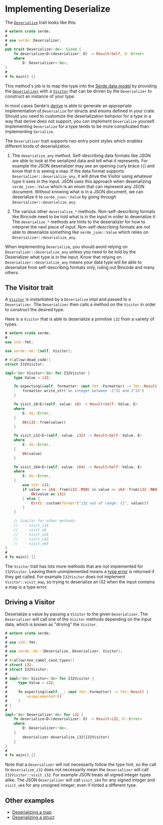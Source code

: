 # Implementing Deserialize

The [`Deserialize`] trait looks like this:

[`Deserialize`]: https://docs.serde.rs/serde/de/trait.Deserialize.html

```rust
# extern crate serde;
#
# use serde::Deserializer;
#
pub trait Deserialize<'de>: Sized {
    fn deserialize<D>(deserializer: D) -> Result<Self, D::Error>
    where
        D: Deserializer<'de>;
}
#
# fn main() {}
```

This method's job is to map the type into the [Serde data model] by providing
the [`Deserializer`] with a [`Visitor`] that can be driven by the `Deserializer`
to construct an instance of your type.

[Serde data model]: data-model.md
[`Deserializer`]: https://docs.serde.rs/serde/trait.Deserializer.html
[`Visitor`]: https://docs.serde.rs/serde/de/trait.Visitor.html

In most cases Serde's [derive] is able to generate an appropriate implementation
of `Deserialize` for structs and enums defined in your crate. Should you need to
customize the deserialization behavior for a type in a way that derive does not
support, you can implement `Deserialize` yourself. Implementing `Deserialize`
for a type tends to be more complicated than implementing `Serialize`.

[derive]: derive.md

The `Deserializer` trait supports two entry point styles which enables different
kinds of deserialization.

1. The `deserialize_any` method. Self-describing data formats like JSON are able
   to look at the serialized data and tell what it represents. For example the
   JSON deserializer may see an opening curly brace (`{`) and know that it is
   seeing a map. If the data format supports `Deserializer::deserialize_any`, it
   will drive the Visitor using whatever type it sees in the input. JSON uses
   this approach when deserializing `serde_json::Value` which is an enum that
   can represent any JSON document. Without knowing what is in a JSON document,
   we can deserialize it to `serde_json::Value` by going through
   `Deserializer::deserialize_any`.

2. The various other `deserialize_*` methods. Non-self-describing formats like
   Bincode need to be told what is in the input in order to deserialize it. The
   `deserialize_*` methods are hints to the deserializer for how to interpret
   the next piece of input. Non-self-describing formats are not able to
   deserialize something like `serde_json::Value` which relies on
   `Deserializer::deserialize_any`.

When implementing `Deserialize`, you should avoid relying on
`Deserializer::deserialize_any` unless you need to be told by the Deserializer
what type is in the input. Know that relying on `Deserializer::deserialize_any`
means your data type will be able to deserialize from self-describing formats
only, ruling out Bincode and many others.

## The Visitor trait

A [`Visitor`] is instantiated by a `Deserialize` impl and passed to a
`Deserializer`. The `Deserializer` then calls a method on the `Visitor` in order
to construct the desired type.

Here is a `Visitor` that is able to deserialize a primitive `i32` from a variety
of types.

```rust
# extern crate serde;
#
use std::fmt;

use serde::de::{self, Visitor};

# #[allow(dead_code)]
struct I32Visitor;

impl<'de> Visitor<'de> for I32Visitor {
    type Value = i32;

    fn expecting(&self, formatter: &mut fmt::Formatter) -> fmt::Result {
        formatter.write_str("an integer between -2^31 and 2^31")
    }

    fn visit_i8<E>(self, value: i8) -> Result<Self::Value, E>
    where
        E: de::Error,
    {
        Ok(i32::from(value))
    }

    fn visit_i32<E>(self, value: i32) -> Result<Self::Value, E>
    where
        E: de::Error,
    {
        Ok(value)
    }

    fn visit_i64<E>(self, value: i64) -> Result<Self::Value, E>
    where
        E: de::Error,
    {
        use std::i32;
        if value >= i64::from(i32::MIN) && value <= i64::from(i32::MAX) {
            Ok(value as i32)
        } else {
            Err(E::custom(format!("i32 out of range: {}", value)))
        }
    }

    // Similar for other methods:
    //   - visit_i16
    //   - visit_u8
    //   - visit_u16
    //   - visit_u32
    //   - visit_u64
}
#
# fn main() {}
```

The `Visitor` trait has lots more methods that are not implemented for
`I32Visitor`. Leaving them unimplemented means a [type error] is returned if
they get called. For example `I32Visitor` does not implement
`Visitor::visit_map`, so trying to deserialize an i32 when the input contains a
map is a type error.

[type error]: https://docs.serde.rs/serde/de/trait.Error.html#method.invalid_type

## Driving a Visitor

Deserialize a value by passing a `Visitor` to the given `Deserializer`. The
`Deserializer` will call one of the `Visitor` methods depending on the input
data, which is known as "driving" the `Visitor`.

```rust
# extern crate serde;
#
# use std::fmt;
#
# use serde::de::{Deserialize, Deserializer, Visitor};
#
# #[allow(non_camel_case_types)]
# struct i32;
# struct I32Visitor;
#
# impl<'de> Visitor<'de> for I32Visitor {
#     type Value = i32;
#
#     fn expecting(&self, _: &mut fmt::Formatter) -> fmt::Result {
#         unimplemented!()
#     }
# }
#
impl<'de> Deserialize<'de> for i32 {
    fn deserialize<D>(deserializer: D) -> Result<i32, D::Error>
    where
        D: Deserializer<'de>,
    {
        deserializer.deserialize_i32(I32Visitor)
    }
}
#
# fn main() {}
```

Note that a `Deserializer` will not necessarily follow the type hint, so the
call to `deserialize_i32` does not necessarily mean the `Deserializer` will call
`I32Visitor::visit_i32`. For example JSON treats all signed integer types alike.
The JSON `Deserializer` will call `visit_i64` for any signed integer and
`visit_u64` for any unsigned integer, even if hinted a different type.

## Other examples

- [Deserializing a map](deserialize-map.md)
- [Deserializing a struct](deserialize-struct.md)
